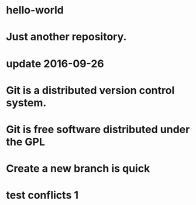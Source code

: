 # hello-world
# Just another repository.
# update 2016-09-26
# Git is a distributed version control system.
# Git is free software distributed under the GPL
# Create a new branch is quick
# test conflicts 1
